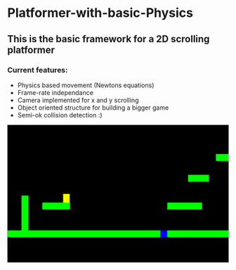 ﻿# Platformer-with-basic-Physics

## This is the basic framework for a 2D scrolling platformer

### Current features:

<ul>
    <li> Physics based movement (Newtons equations)
    <li> Frame-rate independance
    <li> Camera implemented for x and y scrolling
    <li> Object oriented structure for building a bigger game
    <li> Semi-ok collision detection :)
</ul>

![alt text](https://github.com/treencd/Platformer-with-basic-Physics/blob/main/animation.gif)
